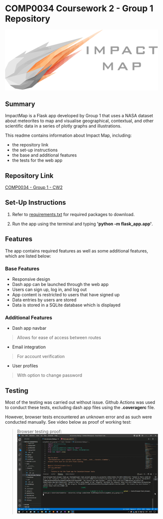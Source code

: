 # COMP0034 Coursework 2 - Group 1 Repository

![logo](README_assets/Images/logo.png)

## Summary

ImpactMap is a Flask app developed by Group 1 that uses a NASA dataset about meteorites to map and visualise geographical, contextual, and other scientific data in a series of plotly graphs and illustrations.

This readme contains information about Impact Map, including:

* the repository link
* the set-up instructions
* the base and additional features
* the tests for the web app

## Repository Link

[COMP0034 - Group 1 - CW2](https://github.com/ucl-comp0035/comp0034_cw2_g-group-1-1)

## Set-Up Instructions

1. Refer to [requirements.txt](requirements.txt) for required packages to download.

2. Run the app using the terminal and typing **'python -m flask_app.app'**.

## Features

The app contains required features as well as some additional features, which are listed below:

### Base Features

* Responsive design
* Dash app can be launched through the web app
* Users can sign up, log in, and log out
* App content is restricted to users that have signed up
* Data entries by users are stored
* Data is stored in a SQLite database which is displayed

### Additional Features

* Dash app navbar

> Allows for ease of access between routes

* Email integration

> For account verification

* User profiles

> With option to change password

## Testing

Most of the testing was carried out without issue. Github Actions was used to conduct these tests, excluding dash app files using the **.coveragerc** file.

However, browser tests encountered an unknown error and as such were conducted manually. See video below as proof of working test:

> Browser testing proof:
[![Alternate Text](README_assets/Testing_Proof/thumbnail.png)](README_assets/Testing_Proof/test_browser_flask.webm)
